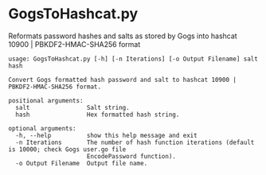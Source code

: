 # GogsToHashcat.py
Reformats password hashes and salts as stored by Gogs into hashcat 10900 | PBKDF2-HMAC-SHA256 format

```
usage: GogsToHashcat.py [-h] [-n Iterations] [-o Output Filename] salt hash

Convert Gogs formatted hash password and salt to hashcat 10900 | PBKDF2-HMAC-SHA256 format.

positional arguments:
  salt                Salt string.
  hash                Hex formatted hash string.

optional arguments:
  -h, --help          show this help message and exit
  -n Iterations       The number of hash function iterations (default is 10000; check Gogs user.go file
                      EncodePassword function).
  -o Output Filename  Output file name.
```
